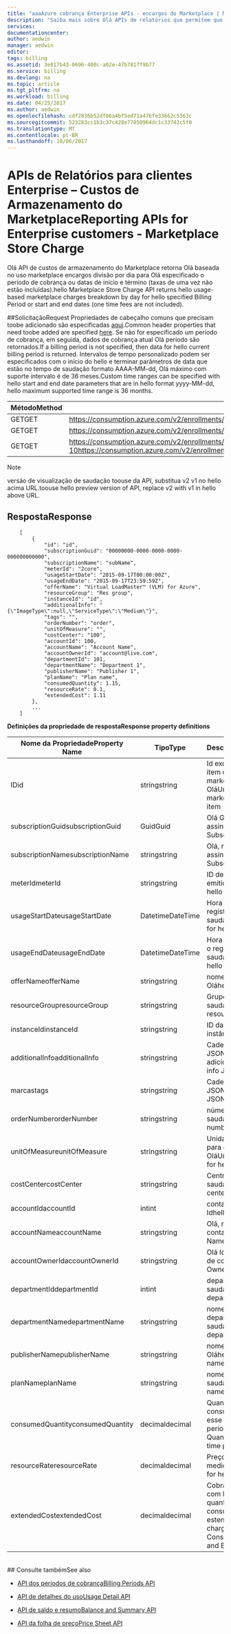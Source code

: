 ```yaml
---
title: "aaaAzure cobrança Enterprise APIs - encargos do Marketplace | Microsoft Docs"
description: "Saiba mais sobre Olá APIs de relatórios que permitem que os dados de consumo do Azure Enterprise clientes toopull programaticamente."
services: 
documentationcenter: 
author: aedwin
manager: aedwin
editor: 
tags: billing
ms.assetid: 3e817b43-0696-400c-a02e-47b7817f9b77
ms.service: billing
ms.devlang: na
ms.topic: article
ms.tgt_pltfrm: na
ms.workload: billing
ms.date: 04/25/2017
ms.author: aedwin
ms.openlocfilehash: cdf2836b52df06a4bf5ed71a476fe33662c5363c
ms.sourcegitcommit: 523283cc1b3c37c428e77850964dc1c33742c5f0
ms.translationtype: MT
ms.contentlocale: pt-BR
ms.lasthandoff: 10/06/2017
---
```

# <a name="reporting-apis-for-enterprise-customers---marketplace-store-charge"></a><span data-ttu-id="b2b56-103">APIs de Relatórios para clientes Enterprise – Custos de Armazenamento do Marketplace</span><span class="sxs-lookup"><span data-stu-id="b2b56-103">Reporting APIs for Enterprise customers - Marketplace Store Charge</span></span>

<span data-ttu-id="b2b56-104">Olá API de custos de armazenamento do Marketplace retorna Olá baseada no uso marketplace encargos divisão por dia para Olá especificado o período de cobrança ou datas de início e término (taxas de uma vez não estão incluídas).</span><span class="sxs-lookup"><span data-stu-id="b2b56-104">hello Marketplace Store Charge API returns hello usage-based marketplace charges breakdown by day for hello specified Billing Period or start and end dates (one time fees are not included).</span></span>

##<a name="request"></a><span data-ttu-id="b2b56-105">Solicitação</span><span class="sxs-lookup"><span data-stu-id="b2b56-105">Request</span></span> 
<span data-ttu-id="b2b56-106">Propriedades de cabeçalho comuns que precisam toobe adicionado são especificadas [aqui](billing-enterprise-api.md).</span><span class="sxs-lookup"><span data-stu-id="b2b56-106">Common header properties that need toobe added are specified [here](billing-enterprise-api.md).</span></span> <span data-ttu-id="b2b56-107">Se não for especificado um período de cobrança, em seguida, dados de cobrança atual Olá período são retornados.</span><span class="sxs-lookup"><span data-stu-id="b2b56-107">If a billing period is not specified, then data for hello current billing period is returned.</span></span> <span data-ttu-id="b2b56-108">Intervalos de tempo personalizado podem ser especificados com o início do hello e terminar parâmetros de data que estão no tempo de saudação formato AAAA-MM-dd, Olá máximo com suporte intervalo é de 36 meses.</span><span class="sxs-lookup"><span data-stu-id="b2b56-108">Custom time ranges can be specified with hello start and end date parameters that are in hello format yyyy-MM-dd, hello maximum supported time range is 36 months.</span></span>  

|<span data-ttu-id="b2b56-109">Método</span><span class="sxs-lookup"><span data-stu-id="b2b56-109">Method</span></span> | <span data-ttu-id="b2b56-110">URI da solicitação</span><span class="sxs-lookup"><span data-stu-id="b2b56-110">Request URI</span></span>|
|-|-|
|<span data-ttu-id="b2b56-111">GET</span><span class="sxs-lookup"><span data-stu-id="b2b56-111">GET</span></span>|<span data-ttu-id="b2b56-112">https://consumption.azure.com/v2/enrollments/{enrollmentNumber}/marketplacecharges</span><span class="sxs-lookup"><span data-stu-id="b2b56-112">https://consumption.azure.com/v2/enrollments/{enrollmentNumber}/marketplacecharges</span></span>|
|<span data-ttu-id="b2b56-113">GET</span><span class="sxs-lookup"><span data-stu-id="b2b56-113">GET</span></span>|<span data-ttu-id="b2b56-114">https://consumption.azure.com/v2/enrollments/{númerodaInscrição}/billingPeriods/{períododeCobrança}/marketplacecharges</span><span class="sxs-lookup"><span data-stu-id="b2b56-114">https://consumption.azure.com/v2/enrollments/{enrollmentNumber}/billingPeriods/{billingPeriod}/marketplacecharges</span></span>|
|<span data-ttu-id="b2b56-115">GET</span><span class="sxs-lookup"><span data-stu-id="b2b56-115">GET</span></span>|<span data-ttu-id="b2b56-116">https://consumption.azure.com/v2/enrollments/{númerodaInscrição}/marketplacechargesbycustomdate?startTime=2017-01-01&endTime=2017-01-10</span><span class="sxs-lookup"><span data-stu-id="b2b56-116">https://consumption.azure.com/v2/enrollments/{enrollmentNumber}/marketplacechargesbycustomdate?startTime=2017-01-01&endTime=2017-01-10</span></span>|

> [!Note]
> <span data-ttu-id="b2b56-117">versão de visualização de saudação toouse da API, substitua v2 v1 no hello acima URL.</span><span class="sxs-lookup"><span data-stu-id="b2b56-117">toouse hello preview version of API, replace v2 with v1 in hello above URL.</span></span>
>

## <a name="response"></a><span data-ttu-id="b2b56-118">Resposta</span><span class="sxs-lookup"><span data-stu-id="b2b56-118">Response</span></span>
 
    
        [
            {
                "id": "id",
                "subscriptionGuid": "00000000-0000-0000-0000-000000000000",
                "subscriptionName": "subName",
                "meterId": "2core",
                "usageStartDate": "2015-09-17T00:00:00Z",
                "usageEndDate": "2015-09-17T23:59:59Z",
                "offerName": "Virtual LoadMaster™ (VLM) for Azure",
                "resourceGroup": "Res group",
                "instanceId": "id",
                "additionalInfo": "{\"ImageType\":null,\"ServiceType\":\"Medium\"}",
                "tags": "",
                "orderNumber": "order",
                "unitOfMeasure": "",
                "costCenter": "100",
                "accountId": 100,
                "accountName": "Account Name",
                "accountOwnerId": "account@live.com",
                "departmentId": 101,
                "departmentName": "Department 1",
                "publisherName": "Publisher 1",
                "planName": "Plan name",
                "consumedQuantity": 1.15,
                "resourceRate": 0.1,
                "extendedCost": 1.11
            },
            ...
        ]
    

<span data-ttu-id="b2b56-119">**Definições da propriedade de resposta**</span><span class="sxs-lookup"><span data-stu-id="b2b56-119">**Response property definitions**</span></span>

|<span data-ttu-id="b2b56-120">Nome da Propriedade</span><span class="sxs-lookup"><span data-stu-id="b2b56-120">Property Name</span></span>| <span data-ttu-id="b2b56-121">Tipo</span><span class="sxs-lookup"><span data-stu-id="b2b56-121">Type</span></span>| <span data-ttu-id="b2b56-122">Descrição</span><span class="sxs-lookup"><span data-stu-id="b2b56-122">Description</span></span>
|-|-|-|
|<span data-ttu-id="b2b56-123">ID</span><span class="sxs-lookup"><span data-stu-id="b2b56-123">id</span></span>|<span data-ttu-id="b2b56-124">string</span><span class="sxs-lookup"><span data-stu-id="b2b56-124">string</span></span>|<span data-ttu-id="b2b56-125">Id exclusiva para o item de cobrança do marketplace Olá</span><span class="sxs-lookup"><span data-stu-id="b2b56-125">Unique Id for hello marketplace charge item</span></span>|
|<span data-ttu-id="b2b56-126">subscriptionGuid</span><span class="sxs-lookup"><span data-stu-id="b2b56-126">subscriptionGuid</span></span>|<span data-ttu-id="b2b56-127">Guid</span><span class="sxs-lookup"><span data-stu-id="b2b56-127">Guid</span></span>|<span data-ttu-id="b2b56-128">Olá Guid de assinatura</span><span class="sxs-lookup"><span data-stu-id="b2b56-128">hello Subscription Guid</span></span>|
|<span data-ttu-id="b2b56-129">subscriptionName</span><span class="sxs-lookup"><span data-stu-id="b2b56-129">subscriptionName</span></span>|<span data-ttu-id="b2b56-130">string</span><span class="sxs-lookup"><span data-stu-id="b2b56-130">string</span></span>|<span data-ttu-id="b2b56-131">Olá, nome da assinatura</span><span class="sxs-lookup"><span data-stu-id="b2b56-131">hello Subscription Name</span></span>|
|<span data-ttu-id="b2b56-132">meterId</span><span class="sxs-lookup"><span data-stu-id="b2b56-132">meterId</span></span>|<span data-ttu-id="b2b56-133">string</span><span class="sxs-lookup"><span data-stu-id="b2b56-133">string</span></span>|<span data-ttu-id="b2b56-134">ID de saudação emitido medidor</span><span class="sxs-lookup"><span data-stu-id="b2b56-134">Id for hello emitted Meter</span></span>|
|<span data-ttu-id="b2b56-135">usageStartDate</span><span class="sxs-lookup"><span data-stu-id="b2b56-135">usageStartDate</span></span>|<span data-ttu-id="b2b56-136">Datetime</span><span class="sxs-lookup"><span data-stu-id="b2b56-136">DateTime</span></span>|<span data-ttu-id="b2b56-137">Hora de início para o registro de uso de saudação</span><span class="sxs-lookup"><span data-stu-id="b2b56-137">Start time for hello usage record</span></span>|
|<span data-ttu-id="b2b56-138">usageEndDate</span><span class="sxs-lookup"><span data-stu-id="b2b56-138">usageEndDate</span></span>|<span data-ttu-id="b2b56-139">Datetime</span><span class="sxs-lookup"><span data-stu-id="b2b56-139">DateTime</span></span>|<span data-ttu-id="b2b56-140">Hora de término para o registro de uso de saudação</span><span class="sxs-lookup"><span data-stu-id="b2b56-140">End time for hello usage record</span></span>|
|<span data-ttu-id="b2b56-141">offerName</span><span class="sxs-lookup"><span data-stu-id="b2b56-141">offerName</span></span>|<span data-ttu-id="b2b56-142">string</span><span class="sxs-lookup"><span data-stu-id="b2b56-142">string</span></span>|<span data-ttu-id="b2b56-143">nome da oferta Olá</span><span class="sxs-lookup"><span data-stu-id="b2b56-143">hello Offer name</span></span>|
|<span data-ttu-id="b2b56-144">resourceGroup</span><span class="sxs-lookup"><span data-stu-id="b2b56-144">resourceGroup</span></span>|<span data-ttu-id="b2b56-145">string</span><span class="sxs-lookup"><span data-stu-id="b2b56-145">string</span></span>|<span data-ttu-id="b2b56-146">Grupo de recursos de saudação</span><span class="sxs-lookup"><span data-stu-id="b2b56-146">hello resource Group</span></span>|
|<span data-ttu-id="b2b56-147">instanceId</span><span class="sxs-lookup"><span data-stu-id="b2b56-147">instanceId</span></span>|<span data-ttu-id="b2b56-148">string</span><span class="sxs-lookup"><span data-stu-id="b2b56-148">string</span></span>|<span data-ttu-id="b2b56-149">ID da instância</span><span class="sxs-lookup"><span data-stu-id="b2b56-149">Instance Id</span></span>|
|<span data-ttu-id="b2b56-150">additionalInfo</span><span class="sxs-lookup"><span data-stu-id="b2b56-150">additionalInfo</span></span>|<span data-ttu-id="b2b56-151">string</span><span class="sxs-lookup"><span data-stu-id="b2b56-151">string</span></span>|<span data-ttu-id="b2b56-152">Cadeia de caracteres JSON de informações adicionais</span><span class="sxs-lookup"><span data-stu-id="b2b56-152">Additional info JSON string</span></span>|
|<span data-ttu-id="b2b56-153">marcas</span><span class="sxs-lookup"><span data-stu-id="b2b56-153">tags</span></span>|<span data-ttu-id="b2b56-154">string</span><span class="sxs-lookup"><span data-stu-id="b2b56-154">string</span></span>|<span data-ttu-id="b2b56-155">Cadeia de caracteres JSON da marca</span><span class="sxs-lookup"><span data-stu-id="b2b56-155">Tag JSON string</span></span>|
|<span data-ttu-id="b2b56-156">orderNumber</span><span class="sxs-lookup"><span data-stu-id="b2b56-156">orderNumber</span></span>|<span data-ttu-id="b2b56-157">string</span><span class="sxs-lookup"><span data-stu-id="b2b56-157">string</span></span>|<span data-ttu-id="b2b56-158">número de ordem de saudação</span><span class="sxs-lookup"><span data-stu-id="b2b56-158">hello order number</span></span>|
|<span data-ttu-id="b2b56-159">unitOfMeasure</span><span class="sxs-lookup"><span data-stu-id="b2b56-159">unitOfMeasure</span></span>|<span data-ttu-id="b2b56-160">string</span><span class="sxs-lookup"><span data-stu-id="b2b56-160">string</span></span>|<span data-ttu-id="b2b56-161">Unidade de medida para o medidor Olá</span><span class="sxs-lookup"><span data-stu-id="b2b56-161">Unit of measure for hello meter</span></span>|
|<span data-ttu-id="b2b56-162">costCenter</span><span class="sxs-lookup"><span data-stu-id="b2b56-162">costCenter</span></span>|<span data-ttu-id="b2b56-163">string</span><span class="sxs-lookup"><span data-stu-id="b2b56-163">string</span></span>|<span data-ttu-id="b2b56-164">Centro de custo de saudação</span><span class="sxs-lookup"><span data-stu-id="b2b56-164">hello cost center</span></span>|
|<span data-ttu-id="b2b56-165">accountId</span><span class="sxs-lookup"><span data-stu-id="b2b56-165">accountId</span></span>|<span data-ttu-id="b2b56-166">int</span><span class="sxs-lookup"><span data-stu-id="b2b56-166">int</span></span>|<span data-ttu-id="b2b56-167">conta de saudação Id</span><span class="sxs-lookup"><span data-stu-id="b2b56-167">hello account Id</span></span>|
|<span data-ttu-id="b2b56-168">accountName</span><span class="sxs-lookup"><span data-stu-id="b2b56-168">accountName</span></span>|<span data-ttu-id="b2b56-169">string</span><span class="sxs-lookup"><span data-stu-id="b2b56-169">string</span></span> |<span data-ttu-id="b2b56-170">Olá, nome da conta</span><span class="sxs-lookup"><span data-stu-id="b2b56-170">hello Account Name</span></span>|
|<span data-ttu-id="b2b56-171">accountOwnerId</span><span class="sxs-lookup"><span data-stu-id="b2b56-171">accountOwnerId</span></span>|<span data-ttu-id="b2b56-172">string</span><span class="sxs-lookup"><span data-stu-id="b2b56-172">string</span></span>|<span data-ttu-id="b2b56-173">Olá Id de proprietário de conta</span><span class="sxs-lookup"><span data-stu-id="b2b56-173">hello Account Owner Id</span></span>|
|<span data-ttu-id="b2b56-174">departmentId</span><span class="sxs-lookup"><span data-stu-id="b2b56-174">departmentId</span></span>|<span data-ttu-id="b2b56-175">int</span><span class="sxs-lookup"><span data-stu-id="b2b56-175">int</span></span>|<span data-ttu-id="b2b56-176">departamento de saudação Id</span><span class="sxs-lookup"><span data-stu-id="b2b56-176">hello department Id</span></span>|
|<span data-ttu-id="b2b56-177">departmentName</span><span class="sxs-lookup"><span data-stu-id="b2b56-177">departmentName</span></span>|<span data-ttu-id="b2b56-178">string</span><span class="sxs-lookup"><span data-stu-id="b2b56-178">string</span></span>|<span data-ttu-id="b2b56-179">nome do departamento de saudação</span><span class="sxs-lookup"><span data-stu-id="b2b56-179">hello department name</span></span>|
|<span data-ttu-id="b2b56-180">publisherName</span><span class="sxs-lookup"><span data-stu-id="b2b56-180">publisherName</span></span>|<span data-ttu-id="b2b56-181">string</span><span class="sxs-lookup"><span data-stu-id="b2b56-181">string</span></span>|<span data-ttu-id="b2b56-182">nome do publicador Olá</span><span class="sxs-lookup"><span data-stu-id="b2b56-182">hello publisher name</span></span>|
|<span data-ttu-id="b2b56-183">planName</span><span class="sxs-lookup"><span data-stu-id="b2b56-183">planName</span></span>|<span data-ttu-id="b2b56-184">string</span><span class="sxs-lookup"><span data-stu-id="b2b56-184">string</span></span>|<span data-ttu-id="b2b56-185">nome do plano de saudação</span><span class="sxs-lookup"><span data-stu-id="b2b56-185">hello Plan name</span></span>|
|<span data-ttu-id="b2b56-186">consumedQuantity</span><span class="sxs-lookup"><span data-stu-id="b2b56-186">consumedQuantity</span></span>|<span data-ttu-id="b2b56-187">decimal</span><span class="sxs-lookup"><span data-stu-id="b2b56-187">decimal</span></span>|<span data-ttu-id="b2b56-188">Quantidade consumida durante esse período</span><span class="sxs-lookup"><span data-stu-id="b2b56-188">Consumed Quantity during this time period</span></span>|
|<span data-ttu-id="b2b56-189">resourceRate</span><span class="sxs-lookup"><span data-stu-id="b2b56-189">resourceRate</span></span>|<span data-ttu-id="b2b56-190">decimal</span><span class="sxs-lookup"><span data-stu-id="b2b56-190">decimal</span></span>|<span data-ttu-id="b2b56-191">Preço unitário medidor Olá</span><span class="sxs-lookup"><span data-stu-id="b2b56-191">Unit price for hello meter</span></span>|
|<span data-ttu-id="b2b56-192">extendedCost</span><span class="sxs-lookup"><span data-stu-id="b2b56-192">extendedCost</span></span>|<span data-ttu-id="b2b56-193">decimal</span><span class="sxs-lookup"><span data-stu-id="b2b56-193">decimal</span></span>|<span data-ttu-id="b2b56-194">Cobrança estimada com base na quantidade consumida e no custo estendido</span><span class="sxs-lookup"><span data-stu-id="b2b56-194">Estimated charge based on Consumed Quantity and Extended cost</span></span>|
<br/>
## <a name="see-also"></a><span data-ttu-id="b2b56-195">Consulte também</span><span class="sxs-lookup"><span data-stu-id="b2b56-195">See also</span></span>

* [<span data-ttu-id="b2b56-196">API dos períodos de cobrança</span><span class="sxs-lookup"><span data-stu-id="b2b56-196">Billing Periods API</span></span>](billing-enterprise-api-billing-periods.md)

* [<span data-ttu-id="b2b56-197">API de detalhes do uso</span><span class="sxs-lookup"><span data-stu-id="b2b56-197">Usage Detail API</span></span>](billing-enterprise-api-usage-detail.md) 

* [<span data-ttu-id="b2b56-198">API de saldo e resumo</span><span class="sxs-lookup"><span data-stu-id="b2b56-198">Balance and Summary API</span></span>](billing-enterprise-api-balance-summary.md)

* [<span data-ttu-id="b2b56-199">API da folha de preço</span><span class="sxs-lookup"><span data-stu-id="b2b56-199">Price Sheet API</span></span>](billing-enterprise-api-pricesheet.md)